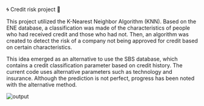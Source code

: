 🌀 Credit risk project 🤖

This project utilized the K-Nearest Neighbor Algorithm (KNN). Based on the ENE database, a classification was made of the characteristics of people who had received credit and those who had not. Then, an algorithm was created to detect the risk of a company not being approved for credit based on certain characteristics.

This idea emerged as an alternative to use the SBS database, which contains a credit classification parameter based on credit history. The current code uses alternative parameters such as technology and insurance. Although the prediction is not perfect, progress has been noted with the alternative method.

![output](https://github.com/user-attachments/assets/428ff4c1-b97e-47be-b8db-79ea9e19269c)
